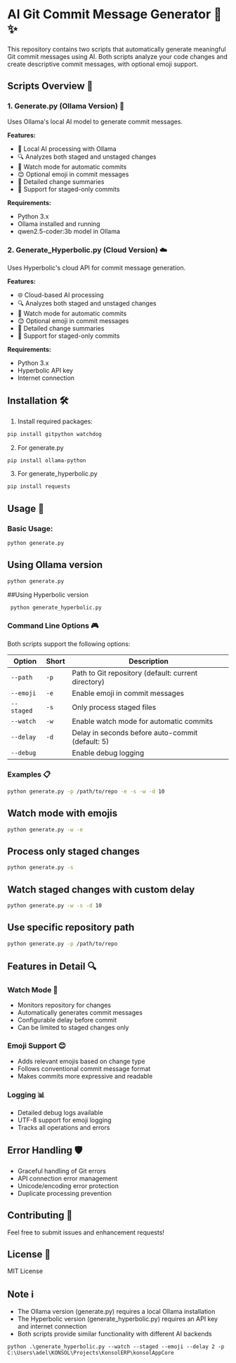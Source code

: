 # AI Git Commit Message Generator 🤖 ✨

This repository contains two scripts that automatically generate meaningful Git commit messages using AI. Both scripts analyze your code changes and create descriptive commit messages, with optional emoji support.

## Scripts Overview 📜

### 1. Generate.py (Ollama Version) 🐳
Uses Ollama's local AI model to generate commit messages.

**Features:**
- 🔄 Local AI processing with Ollama
- 🔍 Analyzes both staged and unstaged changes
- 👀 Watch mode for automatic commits
- 😊 Optional emoji in commit messages
- 📝 Detailed change summaries
- 🎯 Support for staged-only commits

**Requirements:**
- Python 3.x
- Ollama installed and running
- qwen2.5-coder:3b model in Ollama

### 2. Generate_Hyperbolic.py (Cloud Version) ☁️
Uses Hyperbolic's cloud API for commit message generation.

**Features:**
- 🌐 Cloud-based AI processing
- 🔍 Analyzes both staged and unstaged changes
- 👀 Watch mode for automatic commits
- 😊 Optional emoji in commit messages
- 📝 Detailed change summaries
- 🎯 Support for staged-only commits

**Requirements:**
- Python 3.x
- Hyperbolic API key
- Internet connection

## Installation 🛠️

1. Install required packages:   

```bash
pip install gitpython watchdog
```

2. For generate.py
```bash
pip install ollama-python
```

3. For generate_hyperbolic.py
```bash
pip install requests
```



## Usage 🚀

### Basic Usage:

```bash
python generate.py
```


## Using Ollama version
```bash
python generate.py
```


##Using Hyperbolic version
```bash
 python generate_hyperbolic.py
```


### Command Line Options 🎮

Both scripts support the following options:

| Option | Short | Description |
|--------|-------|-------------|
| `--path` | `-p` | Path to Git repository (default: current directory) |
| `--emoji` | `-e` | Enable emoji in commit messages |
| `--staged` | `-s` | Only process staged files |
| `--watch` | `-w` | Enable watch mode for automatic commits |
| `--delay` | `-d` | Delay in seconds before auto-commit (default: 5) |
| `--debug` | | Enable debug logging |

### Examples 📋

```bash
python generate.py -p /path/to/repo -e -s -w -d 10
```



## Watch mode with emojis
```bash
python generate.py -w -e
```

## Process only staged changes
```bash
python generate.py -s
```

## Watch staged changes with custom delay
```bash
python generate.py -w -s -d 10
```

## Use specific repository path
```bash
python generate.py -p /path/to/repo
```

## Features in Detail 🔍

### Watch Mode 👀
- Monitors repository for changes
- Automatically generates commit messages
- Configurable delay before commit
- Can be limited to staged changes only

### Emoji Support 😊
- Adds relevant emojis based on change type
- Follows conventional commit message format
- Makes commits more expressive and readable

### Logging 📊
- Detailed debug logs available
- UTF-8 support for emoji logging
- Tracks all operations and errors

## Error Handling 🛡️
- Graceful handling of Git errors
- API connection error management
- Unicode/encoding error protection
- Duplicate processing prevention

## Contributing 🤝
Feel free to submit issues and enhancement requests!

## License 📄
MIT License

## Note ℹ️
- The Ollama version (generate.py) requires a local Ollama installation
- The Hyperbolic version (generate_hyperbolic.py) requires an API key and internet connection
- Both scripts provide similar functionality with different AI backends


```
python .\generate_hyperbolic.py --watch --staged --emoji --delay 2 -p C:\Users\adel\KONSOL\Projects\KonsolERP\konsolAppCore
```
